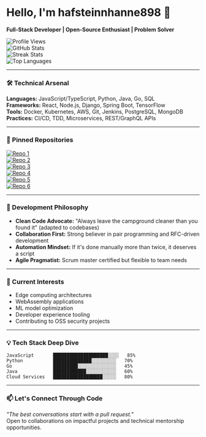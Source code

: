 # Hello, I'm hafsteinnhanne898 👋  
**Full-Stack Developer | Open-Source Enthusiast | Problem Solver**  

![Profile Views](https://komarev.com/ghpvc/?username=hafsteinnhanne898&color=blue)  
![GitHub Stats](https://github-readme-stats.vercel.app/api?username=hafsteinnhanne898&show_icons=true&theme=radical&include_all_commits=true)  
![Streak Stats](https://github-readme-streak-stats.herokuapp.com/?user=hafsteinnhanne898&theme=radical)  
![Top Languages](https://github-readme-stats.vercel.app/api/top-langs/?username=hafsteinnhanne898&layout=compact&theme=radical)  

---

### 🛠️ Technical Arsenal  
**Languages:** JavaScript/TypeScript, Python, Java, Go, SQL  
**Frameworks:** React, Node.js, Django, Spring Boot, TensorFlow  
**Tools:** Docker, Kubernetes, AWS, Git, Jenkins, PostgreSQL, MongoDB  
**Practices:** CI/CD, TDD, Microservices, REST/GraphQL APIs  

---

### 🔭 Pinned Repositories  
[![Repo 1](https://github-readme-stats.vercel.app/api/pin/?username=hafsteinnhanne898&repo=cloud-orchestration-toolkit&theme=radical)](https://github.com/hafsteinnhanne898/cloud-orchestration-toolkit)  
[![Repo 2](https://github-readme-stats.vercel.app/api/pin/?username=hafsteinnhanne898&repo=realtime-analytics-engine&theme=radical)](https://github.com/hafsteinnhanne898/realtime-analytics-engine)  
[![Repo 3](https://github-readme-stats.vercel.app/api/pin/?username=hafsteinnhanne898&repo=devops-automation-suite&theme=radical)](https://github.com/hafsteinnhanne898/devops-automation-suite)  
[![Repo 4](https://github-readme-stats.vercel.app/api/pin/?username=hafsteinnhanne898&repo=ai-model-factory&theme=radical)](https://github.com/hafsteinnhanne898/ai-model-factory)  
[![Repo 5](https://github-readme-stats.vercel.app/api/pin/?username=hafsteinnhanne898&repo=serverless-patterns&theme=radical)](https://github.com/hafsteinnhanne898/serverless-patterns)  
[![Repo 6](https://github-readme-stats.vercel.app/api/pin/?username=hafsteinnhanne898&repo=code-quality-guardian&theme=radical)](https://github.com/hafsteinnhanne898/code-quality-guardian)  

---

### 🚀 Development Philosophy  
- **Clean Code Advocate:** "Always leave the campground cleaner than you found it" (adapted to codebases)  
- **Collaboration First:** Strong believer in pair programming and RFC-driven development  
- **Automation Mindset:** If it's done manually more than twice, it deserves a script  
- **Agile Pragmatist:** Scrum master certified but flexible to team needs  

---

### 🌱 Current Interests  
- Edge computing architectures  
- WebAssembly applications  
- ML model optimization  
- Developer experience tooling  
- Contributing to OSS security projects  

---

### 💡 Tech Stack Deep Dive  
```text  
JavaScript       ████████████████████░░░░   85%  
Python           ██████████████░░░░░░░░░   70%  
Go               █████████░░░░░░░░░░░░░░   45%  
Java             ████████████░░░░░░░░░░░   60%  
Cloud Services   ██████████████████░░░░░   80%  
```  

---

### 📫 Let's Connect Through Code  
*"The best conversations start with a pull request."*  
Open to collaborations on impactful projects and technical mentorship opportunities.
